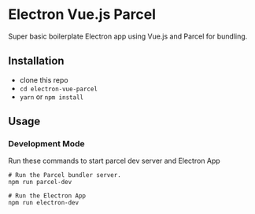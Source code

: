 # Electron Vue.js Parcel

Super basic boilerplate Electron app using Vue.js and Parcel for bundling.

## Installation
* clone this repo
* `cd electron-vue-parcel`
* `yarn` or `npm install`

## Usage
### Development Mode
Run these commands to start parcel dev server and Electron App
```
# Run the Parcel bundler server.
npm run parcel-dev

# Run the Electron App
npm run electron-dev
```
